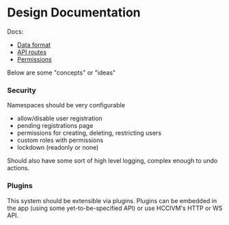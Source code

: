 # Design Documentation

Docs:

- [Data format](./DataFormat.md)
- [API routes](./API.md)
- [Permissions](./Permissions.md)

Below are some "concepts" or "ideas"

### Security

Namespaces should be very configurable

- allow/disable user registration
- pending registrations page
- permissions for creating, deleting, restricting users
- custom roles with permissions
- lockdown (readonly or none)

Should also have some sort of high level logging, complex enough to undo actions.

### Plugins

This system should be extensible via plugins. Plugins can be embedded in the app (using some yet-to-be-specified API) or use HCCIVM's HTTP or WS API.
